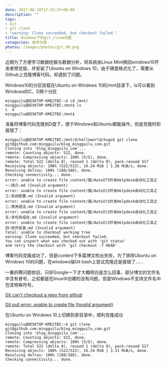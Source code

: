 ```yaml
---
date: 2017-08-10T17:32:57+08:00
description: ""
tags: 
- Git
- git clone
- "warning: Clone succeeded, but checkout failed."
title: Windows下的git_clone问题
categories: 技术分享
photos: /images/photos/git_00.png
---
```


近期为了方便学习数据挖掘与数据分析，将系统由Linux Mint换回windows10开发者预览版，并安装了Ubuntu on Windows 10，由于硬盘格式化了，需要从Github上克隆博客代码，却遇到了问题。

<!--more-->

Windows10的分区挂载在Ubuntu on Windows 10的/mnt目录下，ls可以看到Windows的C、D两个分区

	mingguilu@DESKTOP-KME2TBI:~$ cd /mnt/
	mingguilu@DESKTOP-KME2TBI:/mnt$ ls
	c  d
	mingguilu@DESKTOP-KME2TBI:/mnt$

准备将博客代码克隆到D盘下，便于Windows和Ubuntu都能操作，但是克隆时却报错了：

	mingguilu@DESKTOP-KME2TBI:/mnt/d/helloworld/hugo$ git clone git@github.com:mingguilu/blog_mingguilu_com.git
	Cloning into 'blog_mingguilu_com'...
	remote: Counting objects: 522, done.
	remote: Compressing objects: 100% (5/5), done.
	remote: Total 522 (delta 0), reused 1 (delta 0), pack-reused 517
	Receiving objects: 100% (522/522), 16.24 MiB | 1.36 MiB/s, done.
	Resolving deltas: 100% (188/188), done.
	Checking connectivity... done.
	error: unable to create file content/猿/AutoIT3开发Helpdesk自动化工具之一:简介.md (Invalid argument)
	error: unable to create file content/猿/AutoIt3开发Helpdesk自动化工具之三:系统配置.md (Invalid argument)
	error: unable to create file content/猿/AutoIt3开发Helpdesk自动化工具之二:常用语法.md (Invalid argument)
	error: unable to create file content/猿/AutoIt3开发Helpdesk自动化工具之五:多任务组合.md (Invalid argument)
	error: unable to create file content/猿/AutoIt3开发Helpdesk自动化工具之四:软件安装.md (Invalid argument)
	fatal: unable to checkout working tree
	warning: Clone succeeded, but checkout failed.
	You can inspect what was checked out with 'git status'
	and retry the checkout with 'git checkout -f HEAD'

博客代码克隆成功了，但是content下多篇博文检出失败，为了排除Ubuntu on Windows 10的问题，在windows端Git bash上尝试克隆还是报错了......

一番折腾问题依旧，只好Google一下才大概明白是怎么回事，部分博文的文件名中含有冒号，之前都是在linux中创建的没有问题，但是Windows不支持文件名中包含特殊符号。

[Git can't checkout a repo from github](https://stackoverflow.com/questions/20715804/git-cant-checkout-a-repo-from-github) 

[Git pull error: unable to create file (Invalid argument)](https://stackoverflow.com/questions/26097568/git-pull-error-unable-to-create-file-invalid-argument) 

在Ubuntu on Windows 10上切换到家目录中，顺利克隆成功
	
	mingguilu@DESKTOP-KME2TBI:~$ git clone git@github.com:mingguilu/blog_mingguilu_com.git
	Cloning into 'blog_mingguilu_com'...
	remote: Counting objects: 522, done.
	remote: Compressing objects: 100% (5/5), done.
	remote: Total 522 (delta 0), reused 1 (delta 0), pack-reused 517
	Receiving objects: 100% (522/522), 16.24 MiB | 3.31 MiB/s, done.
	Resolving deltas: 100% (188/188), done.
	Checking connectivity... done.
